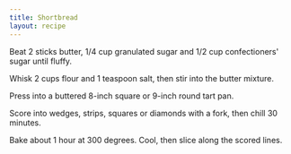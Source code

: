 ```yaml
---
title: Shortbread
layout: recipe
---
```


Beat 2 sticks butter, 1/4 cup granulated sugar and 1/2 cup confectioners' sugar until fluffy.

Whisk 2 cups flour and 1 teaspoon salt, then stir into the butter mixture.

Press into a buttered 8-inch square or 9-inch round tart pan.

Score into wedges, strips, squares or diamonds with a fork, then chill 30 minutes.

Bake about 1 hour at 300 degrees. Cool, then slice along the scored lines.

